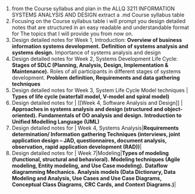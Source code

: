 1. from the Course syllabus and plan in the ALLQ 3211 INFORMATION SYSTEMS ANALYSIS AND DESIGN extract a .md Course syllabus table
2. Focusing on the Course syllabus table i will prompt you design detailed notes that are structured in an easy readable and understandable format for The topics that I will provide you from now on.
3. Design detailed notes for Week 1, Introduction: **Overview of business information systems development.** **Definition of systems analysis and systems design.** Importance of systems analysis and design
4. Design detailed notes for Week 2, Systems Development Life Cycle: **Stages of SDLC (Planning, Analysis, Design, Implementation & Maintenance).** Roles of all participants in different stages of systems development. **Problem definition, Requirements and data gathering techniques**
5. Design detailed notes for Week 3, System Life Cycle Model techniques           | **Types of life cycle (waterfall model, V-model and spiral model)**
6.  Design detailed notes for | [[Week 4, Software Analysis and Design]]             | **Approaches in systems analysis and design (structured and object-oriented).** **Fundamentals of OO analysis and design.** **Introduction to Unified Modelling Language (UML)** 
7. Design detailed notes for | Week 4, Systems Analysis|**Requirements determination/ Information gathering Techniques (interviews, joint application design – JAD, questionnaires, document analysis, observation, rapid application development (RAD))**|
8. Design detailed notes for | Week 7|Modeling|**Types of modeling (functional, structural and behavioral).** **Modeling techniques (Agile modeling, Entity modeling, and Use Case modeling).** **Dataflow diagramming Mechanics.** **Analysis models (Data Dictionary, Data Modeling and Analysis, Use Cases and Use Case Diagrams, Conceptual Class Diagrams, CRC Cards, and Context Diagrams.)**|